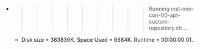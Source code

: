 * >>>>>>>>> Running inst-min-con-00-apt-custom-repository.sh ...
  * Disk size = 383836K. Space Used = 6684K. Runtime = 00:00:00:01.
